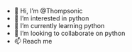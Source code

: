 - 👋 Hi, I’m @Thompsonic
- 👀 I’m interested in python
- 🌱 I’m currently learning python
- 💞️ I’m looking to collaborate on python
- 📫 Reach me

<!---
Thompsonic/Thompsonic is a ✨ special ✨ repository because its `README.md` (this file) appears on your GitHub profile.
You can click the Preview link to take a look at your changes.
--->
